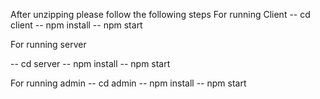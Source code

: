 After unzipping please follow the following steps
For running Client
-- cd client
-- npm install
-- npm start

For running server

-- cd server
-- npm install
-- npm start

For running admin
-- cd admin
-- npm install
-- npm start
